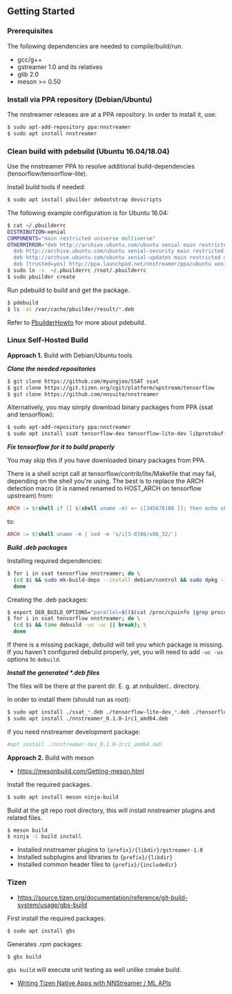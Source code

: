 ## Getting Started

### Prerequisites
The following dependencies are needed to compile/build/run.
* gcc/g++
* gstreamer 1.0 and its relatives
* glib 2.0
* meson >= 0.50

### Install via PPA repository (Debian/Ubuntu)

The nnstreamer releases are at a PPA repository. In order to install it, use:

```bash
$ sudo apt-add-repository ppa:nnstreamer
$ sudo apt install nnstreamer
```

### Clean build with pdebuild (Ubuntu 16.04/18.04)

Use the nnstreamer PPA to resolve additional build-dependencies (tensorflow/tensorflow-lite).

Install build tools if needed:
```bash
$ sudo apt install pbuilder debootstrap devscripts
```

The following example configuration is for Ubuntu 16.04:
```bash
$ cat ~/.pbuilderrc
DISTRIBUTION=xenial
COMPONENTS="main restricted universe multiverse"
OTHERMIRROR="deb http://archive.ubuntu.com/ubuntu xenial main restricted universe multiverse |\
  deb http://archive.ubuntu.com/ubuntu xenial-security main restricted universe multiverse |\
  deb http://archive.ubuntu.com/ubuntu xenial-updates main restricted universe multiverse |\
  deb [trusted=yes] http://ppa.launchpad.net/nnstreamer/ppa/ubuntu xenial main"
$ sudo ln -s  ~/.pbuilderrc /root/.pbuilderrc
$ sudo pbuilder create
```

Run pdebuild to build and get the package.
```bash
$ pdebuild
$ ls -al /var/cache/pbuilder/result/*.deb
```

Refer to [PbuilderHowto](https://wiki.ubuntu.com/PbuilderHowto) for more about pdebuild.



### Linux Self-Hosted Build

**Approach 1.** Build with Debian/Ubuntu tools

***Clone the needed repositories***

```bash
$ git clone https://github.com/myungjoo/SSAT ssat
$ git clone https://git.tizen.org/cgit/platform/upstream/tensorflow
$ git clone https://github.com/nnsuite/nnstreamer
```

Alternatively, you may simply download binary packages from PPA (ssat and tensorflow):
```bash
$ sudo apt-add-repository ppa:nnstreamer
$ sudo apt install ssat tensorflow-dev tensorflow-lite-dev libprotobuf-dev
```


***Fix tensorflow for it to build properly***

You may skip this if you have downloaded binary packages from PPA.

There is a shell script call at tensorflow/contrib/lite/Makefile that may
fail, depending on the shell you're using. The best is to replace
the ARCH detection macro (it is named renamed to HOST_ARCH on tensorflow
upstream) from:

```makefile
ARCH := $(shell if [[ $(shell uname -m) =~ i[345678]86 ]]; then echo x86_32; else echo $(shell uname -m); fi)
```

to:

```makefile
ARCH := $(shell uname -m | sed -e 's/i[3-8]86/x86_32/')
```

***Build .deb packages***

Installing required dependencies:

```bash
$ for i in ssat tensorflow nnstreamer; do \
  (cd $i && sudo mk-build-deps --install debian/control && sudo dpkg -i *.deb || break); \
  done
```

Creating the .deb packages:

```bash
$ export DEB_BUILD_OPTIONS="parallel=$(($(cat /proc/cpuinfo |grep processor|wc -l) + 1))"
$ for i in ssat tensorflow nnstreamer; do \
  (cd $i && time debuild -us -uc || break); \
  done
```

If there is a missing package, debuild will tell you which package is missing.
If you haven't configured debuild properly, yet, you will need to add ```-uc -us``` options to ```debuild```.

***Install the generated \*.deb files***

The files will be there at the parent dir. E. g. at nnbuilder/.. directory.

In order to install them (should run as root):

```bash
$ sudo apt install ./ssat_*.deb ./tensorflow-lite-dev_*.deb ./tensorflow-dev_*.deb
$ sudo apt install ./nnstreamer_0.1.0-1rc1_amd64.deb
```

If you need nnstreamer development package:

```bash
#apt install ./nnstreamer-dev_0.1.0-1rc1_amd64.deb
```

**Approach 2.** Build with meson
* https://mesonbuild.com/Getting-meson.html

Install the required packages.

```bash
$ sudo apt install meson ninja-build
```

Build at the git repo root directory, this will install nnstreamer plugins and related files.

```bash
$ meson build
$ ninja -C build install
```

- Installed nnstreamer plugins to ```{prefix}/{libdir}/gstreamer-1.0```
- Installed subplugins and libraries to ```{prefix}/{libdir}```
- Installed common header files to ```{prefix}/{includedir}```


### Tizen
* https://source.tizen.org/documentation/reference/git-build-system/usage/gbs-build

First install the required packages.
```bash
$ sudo apt install gbs
```

Generates .rpm packages:
```bash
$ gbs build
```
```gbs build``` will execute unit testing as well unlike cmake build.

- [Writing Tizen Native Apps with NNStreamer / ML APIs](writing-tizen-native-apps.md)
